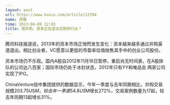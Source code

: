 ```yaml
---
layout: post
url: https://www.huxiu.com/article/12704
name: 虎嗅
time: 2013-04-09 12:03
title: 借并购，资本正在退出互联网行业？
---
```

腾讯科技报道说，2013年的资本市场正悄然发生变化：资本越来越多通过并购渠道退出。相比创业者，VC愿意以更低的市盈率估值抛售其手中的创业公司股份。

资本市场仍不乐观。国内A股自2012年11月16日暂停，重启尚无时间表，在A股排队的公司达八百家；国际市场仍处于冰封状态，2012年只有YY和唯品会 两家公司实现了IPO。

ChinaVenture投中集团提供的数据显示，今年一季度与去年同期相比，并购交易规模203.75US$M，较去年一季度54.8US$M增长272%，交易案例数量为17起，较去年同期13起增长31%。

